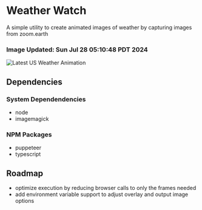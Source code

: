 # Weather Watch

A simple utility to create animated images of weather by capturing images from zoom.earth

### Image Updated: Sun Jul 28 05:10:48 PDT 2024

![Latest US Weather Animation](animations/2024-07-28.webp)

## Dependencies
### System Dependendencies
* node
* imagemagick
### NPM Packages
* puppeteer
* typescript

## Roadmap
* optimize execution by reducing browser calls to only the frames needed
* add environment variable support to adjust overlay and output image options
